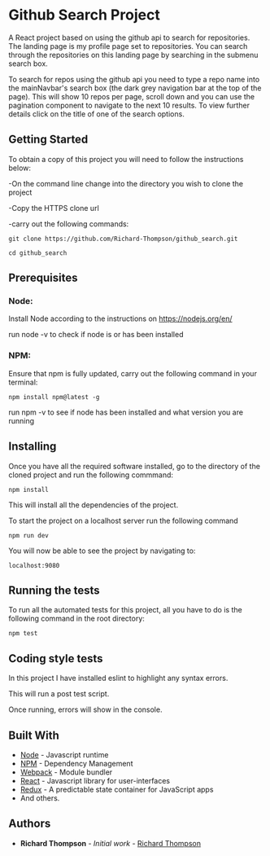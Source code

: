 # Github Search Project

A React project based on using the github api to search for repositories. The landing page is my profile page set to repositories. You can search through the repositories on this landing page by searching in the submenu search box.

To search for repos using the github api you need to type a repo name into the mainNavbar's search box (the dark grey navigation bar at the top of the page). This will show 10 repos per page, scroll down and you can use the pagination component to navigate to the next 10 results. To view further details click on the title of one of the search options.

## Getting Started

To obtain a copy of this project you will need to follow the instructions below:

-On the command line change into the directory you wish to clone the project

-Copy the HTTPS clone url 

-carry out the following commands:

    
    git clone https://github.com/Richard-Thompson/github_search.git

    cd github_search
    

## Prerequisites

### Node:

Install Node according to the instructions on https://nodejs.org/en/

run node -v to check if node is or has been installed

### NPM:

Ensure that npm is fully updated, carry out the following command in your terminal:

    npm install npm@latest -g

run npm -v to see if node has been installed and what version you are running

## Installing

Once you have all the required software installed, go to the directory of the cloned project and run the following commmand:

    npm install 

This will install all the dependencies of the project.

To start the project on a localhost server run the following command

    npm run dev

You will now be able to see the project by navigating to:

    localhost:9080

## Running the tests

To run all the automated tests for this project, all you have to do is the following command in the root directory:

```
npm test
```
## Coding style tests

In this project I have installed eslint to highlight any syntax errors. 

This will run a post test script.

Once running, errors will show in the console.

## Built With

* [Node](https://nodejs.org/en/docs/) - Javascript runtime 
* [NPM](https://docs.npmjs.com/) - Dependency Management
* [Webpack](http://webpack.github.io/docs/) - Module bundler
* [React](https://facebook.github.io/react/) - Javascript library for user-interfaces
* [Redux](http://redux.js.org/) - A predictable state container for JavaScript apps
* And others.

## Authors

* **Richard Thompson** - *Initial work* - [Richard Thompson](https://github.com/Richard-Thompson)
